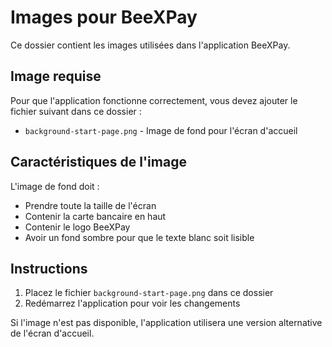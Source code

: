 # Images pour BeeXPay

Ce dossier contient les images utilisées dans l'application BeeXPay.

## Image requise

Pour que l'application fonctionne correctement, vous devez ajouter le fichier suivant dans ce dossier :

- `background-start-page.png` - Image de fond pour l'écran d'accueil

## Caractéristiques de l'image

L'image de fond doit :
- Prendre toute la taille de l'écran
- Contenir la carte bancaire en haut
- Contenir le logo BeeXPay
- Avoir un fond sombre pour que le texte blanc soit lisible

## Instructions

1. Placez le fichier `background-start-page.png` dans ce dossier
2. Redémarrez l'application pour voir les changements

Si l'image n'est pas disponible, l'application utilisera une version alternative de l'écran d'accueil. 